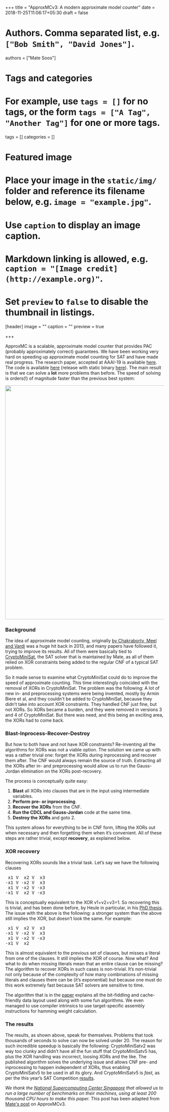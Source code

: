 +++
title = "ApproxMCv3: A modern approximate model counter"
date = 2018-11-25T11:06:17+05:30
draft = false

# Authors. Comma separated list, e.g. `["Bob Smith", "David Jones"]`.
authors = ["Mate Soos"]

# Tags and categories
# For example, use `tags = []` for no tags, or the form `tags = ["A Tag", "Another Tag"]` for one or more tags.
tags = []
categories = []

# Featured image
# Place your image in the `static/img/` folder and reference its filename below, e.g. `image = "example.jpg"`.
# Use `caption` to display an image caption.
#   Markdown linking is allowed, e.g. `caption = "[Image credit](http://example.org)"`.
# Set `preview` to `false` to disable the thumbnail in listings.
[header]
image = ""
caption = ""
preview = true

+++

<p>ApproxMC is a scalable, approximate model counter that provides PAC (probably approximately correct) guarantees. We have been working very hard on speeding up approximate model counting for SAT and have made real progress. The research paper, accepted at AAAI-19 is available <a href="https://www.comp.nus.edu.sg/~meel/Papers/aaai19-sm.pdf">here</a>. The code is available <a href="https://github.com/meelgroup/ApproxMC">here</a> (release with static binary <a href="https://github.com/meelgroup/ApproxMC/releases">here</a>). The main result is that we can solve a <strong>lot</strong> more problems than before. The speed of solving is orders(!) of magnitude faster than the previous best system:</p>
<p><img class="size-full wp-image-3214 aligncenter" src="http://www.msoos.org/wordpress/wp-content/uploads/2018/11/Screenshot_20181125_202611.png" alt="" width="1202" height="740" srcset="https://www.msoos.org/wordpress/wp-content/uploads/2018/11/Screenshot_20181125_202611.png 1202w, https://www.msoos.org/wordpress/wp-content/uploads/2018/11/Screenshot_20181125_202611-300x185.png 300w, https://www.msoos.org/wordpress/wp-content/uploads/2018/11/Screenshot_20181125_202611-768x473.png 768w, https://www.msoos.org/wordpress/wp-content/uploads/2018/11/Screenshot_20181125_202611-1024x630.png 1024w" sizes="(max-width: 1202px) 100vw, 1202px" /></p>
<h3>Background</h3>
<p>The idea of approximate model counting, originally <a href="https://arxiv.org/pdf/1306.5726">by Chakraborty, Meel and Vardi</a> was a huge hit back in 2013, and many papers have followed it, trying to improve its results. All of them were basically tied to <a href="https://github.com/msoos/cryptominisat">CryptoMiniSat</a>, the SAT solver that is maintained by Mate, as all of them relied on XOR constraints being added to the regular CNF of a typical SAT problem.</p>
<p>So it made sense to examine what CryptoMiniSat could do to improve the speed of approximate counting. This time interestingly coincided with the removal of XORs in CryptoMiniSat. The problem was the following: A lot of new in- and preprocessing systems were being invented, mostly by Armin Biere et al, and they couldn't be added to CryptoMiniSat, because they didn&#8217;t take into account XOR constraints. They handled CNF just fine, but not XORs. So XORs became a burden, and they were removed in versions 3 and 4 of CryptoMiniSat. But there was need, and this being an exciting area, the XORs had to come back.</p>
<h3>Blast-Inprocess-Recover-Destroy</h3>
<p>But how to both have and not have XOR constraints? Re-inventing all the algorithms for XORs was not a viable option. The solution we came up with was a rather trivial one: forget the XORs during inprocessing and recover them after. The CNF would always remain the source of truth. Extracting all the XORs after in- and preprocessing would allow us to run the Gauss-Jordan elimination on the XORs post-recovery.</p>
<p>The process is conceptually quite easy:</p>
<ol>
<li><strong>Blast</strong> all XORs into clauses that are in the input using intermediate variables.</li>
<li><strong>Perform</strong> <strong>pre- or inprocessing</strong>.</li>
<li><strong>Recover the XORs</strong> from the CNF.</li>
<li><strong>Run the CDCL and Gauss-Jordan</strong> code at the same time.</li>
<li><strong>Destroy the XORs</strong> and goto 2.</li>
</ol>
<p>This system allows for everything to be in CNF form, lifting the XORs out when necessary and then forgetting them when it&#8217;s convenient. All of these steps are rather trivial, except <b>recovery</b>, as explained below.</p>
<h3>XOR recovery</h3>
<p>Recovering XORs sounds like a trivial task. Let&#8217;s say we have the following clauses</p>

<pre class="wp-block-preformatted">
 x1 V  x2 V  x3
-x1 V -x2 V  x3
 x1 V -x2 V -x3
-x1 V  x2 V -x3
</pre>

<p>This is conceptually equivalent to the XOR v1+v2+v3=1. So recovering this is trivial, and has been done before, by Heule in particular, in his <a href="http://www.st.ewi.tudelft.nl/sat/theses/heule_phd.pdf">PhD thesis</a>. The issue with the above is the following: a stronger system than the above still implies the XOR, but doesn&#8217;t look the same. For example:</p>

<pre class="wp-block-preformatted">
 x1 V  x2 V  x3
-x1 V -x2 V  x3
 x1 V -x2 V -x3
-x1 V  x2
</pre>

<p>This is almost equivalent to the previous set of clauses, but misses a literal from one of the clauses. It still implies the XOR of course. Now what? And what to do when missing literals mean that an entire clause can be missing? The algorithm to recover XORs in such cases is non-trivial. It&#8217;s non-trivial not only because of the complexity of how many combinations of missing literals and clauses there can be (it&#8217;s exponential) but because one must do this work extremely fast because SAT solvers are sensitive to time.</p>
<p>The algorithm that is in the <a href="https://www.comp.nus.edu.sg/~meel/Papers/aaai19-sm.pdf">paper</a> explains all the bit-fiddling and cache-friendly data layout used along with some fun algorithms. We even managed to use compiler intrinsics to use target-specific assembly instructions for hamming weight calculation.</p>
<h3>The results</h3>
<p>The results, as shown above, speak for themselves. Problems that took thousands of seconds to solve can now be solved under 20. The reason for such incredible speedup is basically the following: CryptoMiniSatv2 was way too clunky and didn&#8217;t have all the fun stuff that CryptoMiniSatv5 has, plus the XOR handling was incorrect, loosing XORs and the like. The published algorithm solves the underlying issue and allows CNF pre- and inprocessing to happen independent of XORs, thus enabling CryptoMiniSatv5 to be used in all its glory. And CryptoMiniSatv5 is <em>fast,</em> as per the this year&#8217;s SAT Competition <a href="http://sat2018.forsyte.tuwien.ac.at/index.php?cat=results">results</a>.</p>

<p><i>We thank the <a href="https://www.nscc.sg/">National Supercomputing Center Singapore</a>  that allowed us to run a large number of benchmarks on their machines, using at least 200 thousand CPU hours to make this paper. </i>This post has been adapted from <a href="https://www.msoos.org/2018/11/approxmcv3-a-modern-approximate-model-counter/">Mate's post</a> on ApproxMCv3.</p>
<p>&nbsp;</p>